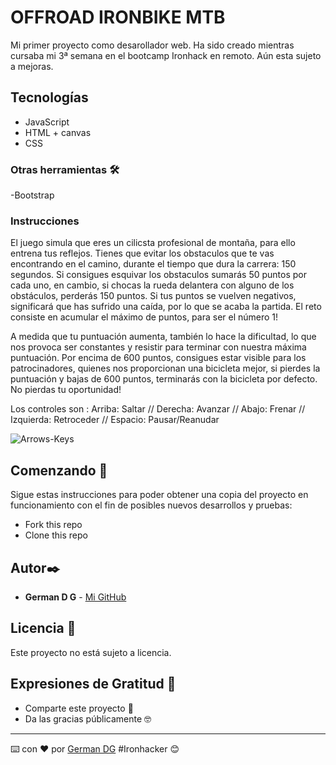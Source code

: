 # OFFROAD IRONBIKE MTB 

  Mi primer proyecto como desarollador web. Ha sido creado mientras cursaba mi 3ª semana en el bootcamp Ironhack en remoto. Aún esta sujeto a mejoras.

## Tecnologías 
- JavaScript
- HTML + canvas
- CSS
### Otras herramientas 🛠️
-Bootstrap

### Instrucciones 
  El juego simula que eres un cilicsta profesional de montaña, para ello entrena tus reflejos. Tienes que evitar los obstaculos que te vas encontrando en el camino, durante el tiempo que dura la carrera: 150 segundos. Si consigues esquivar los obstaculos sumarás 50 puntos por cada uno, en cambio, si chocas la rueda delantera con alguno de los obstáculos, perderás 150 puntos. Si tus puntos se vuelven negativos, significará que has sufrido una caída, por lo que se acaba la partida. El reto consiste en acumular el máximo de puntos, para ser el número 1!
  
  A medida que tu puntuación aumenta, también lo hace la dificultad, lo que nos provoca ser constantes y resistir para terminar con nuestra máxima puntuación. Por encima de 600 puntos, consigues estar visible para los patrocinadores, quienes nos proporcionan una bicicleta mejor, si pierdes la puntuación y bajas de 600 puntos, terminarás con la bicicleta por defecto. No pierdas tu oportunidad! 
  
  Los controles son : 
  Arriba: Saltar  //  Derecha: Avanzar  //  Abajo: Frenar  //  Izquierda: Retroceder  //  Espacio: Pausar/Reanudar
  
  
  ![Arrows-Keys](https://w7.pngwing.com/pngs/83/537/png-transparent-computer-keyboard-arrow-keys-computer-icons-page-up-and-page-down-keys-arrow-text-rectangle-logo-thumbnail.png)
  
  
## Comenzando 🚀

Sigue estas instrucciones para poder obtener una copia del proyecto en funcionamiento con el fin de posibles nuevos desarrollos y pruebas:

- Fork this repo
- Clone this repo

## Autor✒️

* **German D G** - [Mi GitHub](https://github.com/GermanDG6)

## Licencia 📄

Este proyecto no está sujeto a licencia.

## Expresiones de Gratitud 🎁

* Comparte este proyecto 📢
* Da las gracias públicamente 🤓

---
⌨️ con ❤️ por [German DG](https://github.com/GermanDG6) #Ironhacker 😊

  

